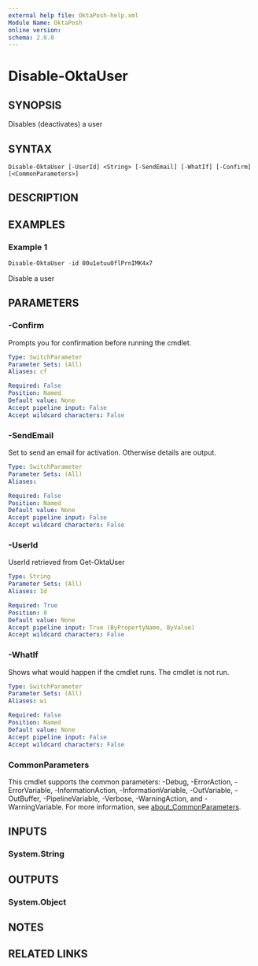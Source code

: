 ```yaml
---
external help file: OktaPosh-help.xml
Module Name: OktaPosh
online version:
schema: 2.0.0
---
```


# Disable-OktaUser

## SYNOPSIS
Disables (deactivates) a user

## SYNTAX

```
Disable-OktaUser [-UserId] <String> [-SendEmail] [-WhatIf] [-Confirm] [<CommonParameters>]
```

## DESCRIPTION

## EXAMPLES

### Example 1
```powershell
Disable-OktaUser -id 00u1etuu0flPrnIMK4x7
```

Disable a user

## PARAMETERS

### -Confirm
Prompts you for confirmation before running the cmdlet.

```yaml
Type: SwitchParameter
Parameter Sets: (All)
Aliases: cf

Required: False
Position: Named
Default value: None
Accept pipeline input: False
Accept wildcard characters: False
```

### -SendEmail
Set to send an email for activation. Otherwise details are output.

```yaml
Type: SwitchParameter
Parameter Sets: (All)
Aliases:

Required: False
Position: Named
Default value: None
Accept pipeline input: False
Accept wildcard characters: False
```

### -UserId
UserId retrieved from Get-OktaUser

```yaml
Type: String
Parameter Sets: (All)
Aliases: Id

Required: True
Position: 0
Default value: None
Accept pipeline input: True (ByPropertyName, ByValue)
Accept wildcard characters: False
```

### -WhatIf
Shows what would happen if the cmdlet runs.
The cmdlet is not run.

```yaml
Type: SwitchParameter
Parameter Sets: (All)
Aliases: wi

Required: False
Position: Named
Default value: None
Accept pipeline input: False
Accept wildcard characters: False
```

### CommonParameters
This cmdlet supports the common parameters: -Debug, -ErrorAction, -ErrorVariable, -InformationAction, -InformationVariable, -OutVariable, -OutBuffer, -PipelineVariable, -Verbose, -WarningAction, and -WarningVariable. For more information, see [about_CommonParameters](http://go.microsoft.com/fwlink/?LinkID=113216).

## INPUTS

### System.String

## OUTPUTS

### System.Object
## NOTES

## RELATED LINKS

